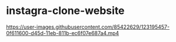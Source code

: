 # instagra-clone-website


https://user-images.githubusercontent.com/85422629/123195457-0f611600-d45d-11eb-811b-ec6f07e687a4.mp4


